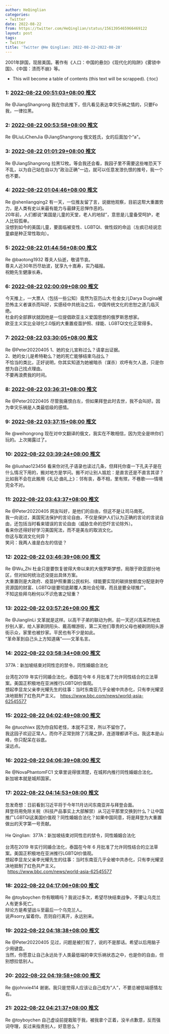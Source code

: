 ```yaml
---
author: HeQinglian
categories:
- Twitter
date: 2022-08-22
from: https://twitter.com/HeQinglian/status/1561395465966469122
layout: post
tags:
- Twitter
title: 'Twitter @He Qinglian: 2022-08-22~2022-08-28'
---
```


2001年辞国，现居美国。著作有《人口：中国的悬剑》《现代化的陷阱》《雾锁中国》、《中国：溃而不崩》等。 

* This will become a table of contents (this text will be scrapped).
{:toc}

### 1: [2022-08-22 00:51:03+08:00 推文](https://twitter.com/HeQinglian/status/1561395465966469122)

Re @JiangShangrong 我在你此推下，但凡看见表达幸灾乐祸之情的，只要Fo我，一律拉黑。

### 2: [2022-08-22 00:53:58+08:00 推文](https://twitter.com/HeQinglian/status/1561396202557657091)

Re @LiuLiChenJia @JiangShangrong 俄文姓氏，女的后面加个“a"。

### 3: [2022-08-22 01:01:29+08:00 推文](https://twitter.com/HeQinglian/status/1561398093446512646)

Re @JiangShangrong 拉黑12枚。等会我还会看，我园子里不需要这些唯恐天下不乱，以为自己站在自以为“政治正确”一边，就可以任意发泄仇恨的推号，我一个也不要。

### 4: [2022-08-22 01:04:46+08:00 推文](https://twitter.com/HeQinglian/status/1561398919992524800)

Re @shenliangqing2 有一天，一位推友留了言，说据他观察，目前这帮大重置势力，是人类有史以来最有能力与最肆无忌惮作恶的。<br>20年前，人们都说“美国是儿童的天堂，老人的地狱”，意思是儿童备受呵护，老人比较孤单。<br>没想到如今的美国儿童，要面临被变性、LGBTQI、做性奴的命运（左疯已经说恋童癖是种正常性取向）。

### 5: [2022-08-22 01:44:56+08:00 推文](https://twitter.com/HeQinglian/status/1561409028953198592)

Re @baotong1932 尊夫人仙逝，敬请节哀。<br>尊夫人近30年历尽劫波，犹享九十嵩寿，实乃福报。<br>祝鲍先生健康长寿。

### 6: [2022-08-22 02:00:09+08:00 推文](https://twitter.com/HeQinglian/status/1561412857559977984)

今天推上，一大票人（包括一些公知）竟然为亚历山大·杜金女儿Darya Dugina被恐怖主义者谋杀而叫好，实感经中共统治之后，中国传统文化的忠恕之道几临灭绝。<br>杜金的全部罪状就因他是一位提倡欧亚主义爱国思想的俄罗斯思想家。<br>欧亚主义实比全球化2.0版的大重置疫苗护照、绿能、LGBTQI文化正常得多。

### 7: [2022-08-22 03:30:05+08:00 推文](https://twitter.com/HeQinglian/status/1561435490016018432)

Re @Peter20220405 1、她的女儿宣称过么？请拿出证据。<br>2、她的女儿是希特勒么？她的死亡能够结束乌战么？<br>不恰当的类比，正好说明，你其实知道为她被暗杀（谋杀）欢呼有欠人道，只是你想为自己找点理由。<br>不要再浪费我的时间。

### 8: [2022-08-22 03:36:31+08:00 推文](https://twitter.com/HeQinglian/status/1561437106785980418)

Re @Peter20220405 尽管我痛恨白左，但如果拜登此时去世，我不会叫好。因为幸灾乐祸是人类最低级的感情。

### 9: [2022-08-22 03:37:15+08:00 推文](https://twitter.com/HeQinglian/status/1561437294330003460)

Re @weihongrong 现在对中文翻译的俄文，我实在不敢相信，因为完全是哄你们玩的。上次揭露过了。

### 10: [2022-08-22 03:39:24+08:00 推文](https://twitter.com/HeQinglian/status/1561437834908762112)

Re @liushao123456 看来你对孔子语录也读过几条，但拜托你查一下孔夫子是在什么情况下用的，搬对地方是学问。搬不对让别人尴尬：是直言还是不直言其谬？<br>比如我不会在此搬用《礼记·曲礼上》：邻有丧，舂不相，里有殡，不巷歌——情境完全不对。

### 11: [2022-08-22 03:43:37+08:00 推文](https://twitter.com/HeQinglian/status/1561438894826078210)

Re @Peter20220405 网友叫好，是他们的自由，但这不是让司马南死。<br>我一向说过，美国宪法保护的言论自由，不仅是保护人们认为正确的言论的言说自由，还包括当时看来错误的言论自由（威胁生命的恐吓言论除外）。<br>看来你还得好好学习美国宪法，而不是美左的取消文化。<br>你这与取消文化何异？<br>笑问：我两人谁是白左的信徒？

### 12: [2022-08-22 03:46:39+08:00 推文](https://twitter.com/HeQinglian/status/1561439661046001665)

Re @Wu_Zhi 杜金只是要恢复彼得大帝以来的大俄罗斯梦想，局限于欧亚部分地区，但对如何统治还没提出具体方案。<br>大重置则是大政府、疫苗护照重置公民权利、绿能要实现的碳排放额度分配是剥夺资源国的财富、LGBTQI是要彻底颠覆人类社会伦理，而且是要全球推广。<br>不知这些拜乌粉何以不识危害之轻重？

### 13: [2022-08-22 03:57:26+08:00 推文](https://twitter.com/HeQinglian/status/1561442373535555585)

Re @JianglinLi 文革就是这样。以高干子弟的联动为例，前一天还兴高采烈地去抄别人家，给人家剃阴阳头、戴高帽游街，第二天他们尊贵的父母也被剃阴阳头游街示众，家里也被抄家。平民也有不少是如此。<br>“革命革到自己头上方知道痛”——文革名言。

### 14: [2022-08-22 03:58:34+08:00 推文](https://twitter.com/HeQinglian/status/1561442659780395008)

377A：新加坡结束对同性恋的禁令，同性婚姻合法化<br><br>台湾在2019 年实行同婚合法化，泰国在今年 6 月批准了允许同性结合的立法草案。美国正积极地在亚洲推行LGBTQI价值观。<br>想起李显龙父亲李光耀先生的往事：当时东南亚几乎全被中共赤化，只有李光耀坚决地抵制了红色共产主义。 <a href="https://www.bbc.com/news/world-asia-62545577" target="_blank" rel="noopener noreferrer">https://www.bbc.com/news/world-asia-62545577</a>

### 15: [2022-08-22 04:02:49+08:00 推文](https://twitter.com/HeQinglian/status/1561443725603135490)

Re @tuozhiwx 因为你自知老怪，本就不正常，所以不留你了。<br>我这园子欢迎正常人，而你不正常到除了污蔑之辞，连道理都讲不出。我这本是山峰，你只配呆在谷底。<br>滚远点。

### 16: [2022-08-22 04:06:39+08:00 推文](https://twitter.com/HeQinglian/status/1561444693644304384)

Re @NovaPhantomFC1 文章里说得很清楚，在城邦内推行同性婚姻合法化。<br>新加坡本就是城邦国家。

### 17: [2022-08-22 04:14:53+08:00 推文](https://twitter.com/HeQinglian/status/1561446762094764032)

忽发奇想：日前看到习近平将于今年11月访问东南亚并与拜登会面。<br>拜登将用免除关税（科技产品事实上大部解禁）从习近平那里交换到什么？让中国推广LGBTQI这美国价值观？同性婚姻合法化？如果中国同意，将是拜登为大重置做出的天字第一号贡献。<br><br>He Qinglian: 377A：新加坡结束对同性恋的禁令，同性婚姻合法化<br><br>台湾在2019 年实行同婚合法化，泰国在今年 6 月批准了允许同性结合的立法草案。美国正积极地在亚洲推行LGBTQI价值观。<br>想起李显龙父亲李光耀先生的往事：当时东南亚几乎全被中共赤化，只有李光耀坚决地抵制了红色共产主义。<br> <a href="https://www.bbc.com/news/world-asia-62545577" target="_blank" rel="noopener noreferrer">https://www.bbc.com/news/world-asia-62545577</a>

### 18: [2022-08-22 04:17:06+08:00 推文](https://twitter.com/HeQinglian/status/1561447322415931392)

Re @toyboychen 你有眼睛吗？我说过多次，希望尽快结束战争，不要让乌克兰人有更多死亡。<br>辩论方是希望战斗至最后一个乌克兰人。<br>说声sorry,留着你。否则自行离开，永远别来。

### 19: [2022-08-22 04:18:38+08:00 推文](https://twitter.com/HeQinglian/status/1561447706266066946)

Re @Peter20220405 见过，问题是被打假了，说的不是那话。希望以后用脑子少用键盘。<br>当然，你愿意让自己永远处于人类最低端的幸灾乐祸状态之中，也是你的自由，但别想拉低别人。

### 20: [2022-08-22 04:19:58+08:00 推文](https://twitter.com/HeQinglian/status/1561448042473041921)

Re @johnxie414 谢谢。我只是觉得人应该让自己成为“人”，不要总被低端感情左右。

### 21: [2022-08-22 04:21:37+08:00 推文](https://twitter.com/HeQinglian/status/1561448458493517828)

Re @toyboychen 自己虚设前提栽赃于我，被我拿个正着，没半点歉意，反而强词夺理，反过来指责别人，好意思么？

